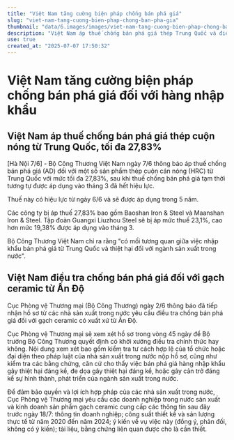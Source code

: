 ```yaml
---
title: "Việt Nam tăng cường biện pháp chống bán phá giá"
slug: "viet-nam-tang-cuong-bien-phap-chong-ban-pha-gia"
thumbnail: "data/6.images/images/viet-nam-tang-cuong-bien-phap-chong-ban-pha-gia.webp"
description: "Việt Nam áp thuế chống bán phá giá thép Trung Quốc và điều tra gạch ceramic Ấn Độ."
use: true
created_at: "2025-07-07 17:50:32"
---
```


# Việt Nam tăng cường biện pháp chống bán phá giá đối với hàng nhập khẩu

## Việt Nam áp thuế chống bán phá giá thép cuộn nóng từ Trung Quốc, tối đa 27,83%

[Hà Nội 7/6] - Bộ Công Thương Việt Nam ngày 7/6 thông báo áp thuế chống bán phá giá (AD) đối với một số sản phẩm thép cuộn cán nóng (HRC) từ Trung Quốc với mức tối đa 27,83%, sau khi thuế chống bán phá giá tạm thời tương tự được áp dụng vào tháng 3 đã hết hiệu lực.

Thuế này có hiệu lực từ ngày 6/6 và sẽ được áp dụng trong 5 năm.

Các công ty bị áp thuế 27,83% bao gồm Baoshan Iron & Steel và Maanshan Iron & Steel. Tập đoàn Guangxi Liuzhou Steel sẽ bị áp mức thuế 23,1%, cao hơn mức 19,38% được áp dụng vào tháng 3.

Bộ Công Thương Việt Nam chỉ ra rằng "có mối tương quan giữa việc nhập khẩu bán phá giá từ Trung Quốc và thiệt hại đối với ngành sản xuất trong nước".

## Việt Nam điều tra chống bán phá giá đối với gạch ceramic từ Ấn Độ

Cục Phòng vệ Thương mại (Bộ Công Thương) ngày 2/6 thông báo đã tiếp nhận hồ sơ từ các nhà sản xuất trong nước yêu cầu điều tra chống bán phá giá đối với gạch ceramic có xuất xứ từ Ấn Độ.

Cục Phòng vệ Thương mại sẽ xem xét hồ sơ trong vòng 45 ngày để Bộ trưởng Bộ Công Thương quyết định có khởi xướng điều tra chính thức hay không. Nội dung xem xét bao gồm kiểm tra tư cách hợp lệ của tổ chức hoặc đại diện theo pháp luật của nhà sản xuất trong nước nộp hồ sơ, cũng như kiểm tra các bằng chứng, căn cứ cho thấy việc bán phá giá hàng nhập khẩu gây thiệt hại đáng kể, đe dọa gây thiệt hại đáng kể, hoặc gây cản trở đáng kể sự hình thành, phát triển của ngành sản xuất trong nước.

Để đảm bảo quyền và lợi ích hợp pháp của các nhà sản xuất trong nước, Cục Phòng vệ Thương mại yêu cầu các doanh nghiệp trong nước sản xuất và kinh doanh sản phẩm gạch ceramic cung cấp các thông tin sau đây trước ngày 18/7: thông tin doanh nghiệp; công suất thiết kế và sản lượng thực tế từ năm 2020 đến năm 2024; ý kiến về vụ việc này (đồng ý, phản đối, không có ý kiến); tài liệu, bằng chứng liên quan được cho là cần thiết.